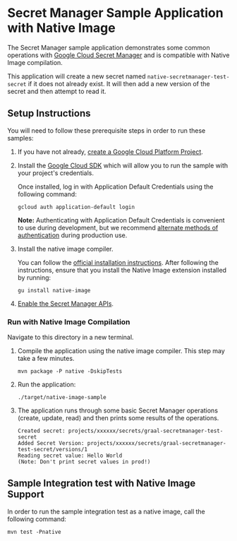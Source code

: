 # Secret Manager Sample Application with Native Image

The Secret Manager sample application demonstrates some common operations with [Google Cloud Secret Manager](https://cloud.google.com/secret-manager) and is compatible with Native Image compilation.

This application will create a new secret named `native-secretmanager-test-secret` if it does not already exist.
It will then add a new version of the secret and then attempt to read it.

## Setup Instructions

You will need to follow these prerequisite steps in order to run these samples:

1. If you have not already, [create a Google Cloud Platform Project](https://cloud.google.com/resource-manager/docs/creating-managing-projects#creating_a_project).

2. Install the [Google Cloud SDK](https://cloud.google.com/sdk/) which will allow you to run the sample with your project's credentials.

   Once installed, log in with Application Default Credentials using the following command:

    ```
    gcloud auth application-default login
    ```

   **Note:** Authenticating with Application Default Credentials is convenient to use during development, but we recommend [alternate methods of authentication](https://cloud.google.com/docs/authentication/production) during production use.

3. Install the native image compiler.

   You can follow the [official installation instructions](https://www.graalvm.org/docs/getting-started/#install-graalvm).
   After following the instructions, ensure that you install the Native Image extension installed by running:

    ```
    gu install native-image
    ```

4. [Enable the Secret Manager APIs](https://console.cloud.google.com/apis/api/secretmanager.googleapis.com).

### Run with Native Image Compilation

Navigate to this directory in a new terminal.

1. Compile the application using the native image compiler. This step may take a few minutes.

    ```
    mvn package -P native -DskipTests
    ```

2. Run the application:

    ```
    ./target/native-image-sample
    ```

3. The application runs through some basic Secret Manager operations (create, update, read) and then prints some results of the operations.

    ```
    Created secret: projects/xxxxxx/secrets/graal-secretmanager-test-secret
    Added Secret Version: projects/xxxxxx/secrets/graal-secretmanager-test-secret/versions/1
    Reading secret value: Hello World
    (Note: Don't print secret values in prod!)
    ```

## Sample Integration test with Native Image Support

In order to run the sample integration test as a native image, call the following command:

   ```
   mvn test -Pnative
   ```